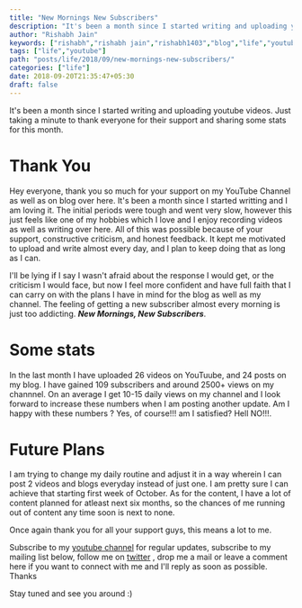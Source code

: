 ```yaml
---
title: "New Mornings New Subscribers"
description: "It's been a month since I started writing and uploading youtube videos. Just taking a minute to thank everyone for their support and sharing some stats for this month."
author: "Rishabh Jain"
keywords: ["rishabh","rishabh jain","rishabh1403","blog","life","youtube","thank you"]
tags: ["life","youtube"]
path: "posts/life/2018/09/new-mornings-new-subscribers/"
categories: ["life"]
date: 2018-09-20T21:35:47+05:30
draft: false
---
```

It's been a month since I started writing and uploading youtube videos. Just taking a minute to thank everyone for their support and sharing some stats for this month.
<!--more-->

# Thank You

Hey everyone, thank you so much for your support on my YouTube Channel as well as on blog over here. It's been a month since I started writting and I am loving it. The initial periods were tough and went very slow, however this just feels like one of my hobbies which I love and I enjoy recording videos as well as writing over here. All of this was possible because of your support, constructive criticism, and honest feedback. It kept me motivated to upload and write almost every day, and I plan to keep doing that as long as I can.

I'll be lying if I say I wasn't afraid about the response I would get, or the criticism I would face, but now I feel more confident and have full faith that I can carry on with the plans I have in mind for the blog as well as my channel. The feeling of getting a new subscriber almost every morning is just too addicting. ***New Mornings, New Subscribers***.

# Some stats

In the last month I have uploaded 26 videos on YouTuube, and 24 posts on my blog. I have gained 109 subscribers and around 2500+ views on my channnel. On an average I get 10-15 daily views on my channel and I look forward to increase these numbers when I am posting another update. Am I happy with these numbers ? Yes, of course!!! am I satisfied? Hell NO!!!. 

# Future Plans

I am trying to change my daily routine and adjust it in a way wherein I can post 2 videos and blogs everyday instead of just one. I am pretty sure I can achieve that starting first week of October. As for the content, I have a lot of content planned for atleast next six months, so the chances of me running out of content any time soon is next to none.

Once again thank you for all your support guys, this means a lot to me. 
 
Subscribe to my [youtube channel](https://www.youtube.com/channel/UC4syrEYE9_fzeVBajZIyHlA) for regular updates, subscribe to my mailing list below, follow me on [twitter](https://www.twitter.com/rishabhjain1403) , drop me a mail or leave a comment here if you want to connect with me and I'll reply as soon as possible. Thanks

Stay tuned and see you around :)
